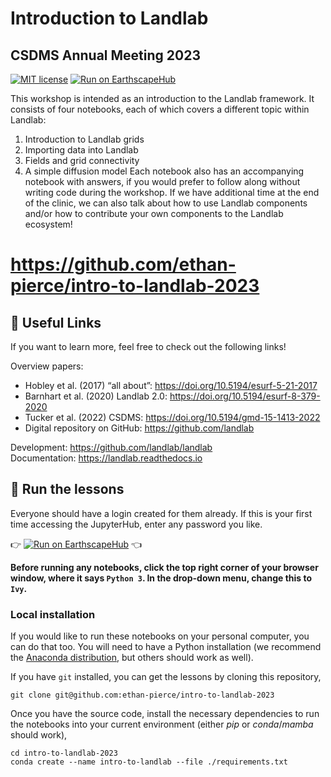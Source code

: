 # Introduction to Landlab
## CSDMS Annual Meeting 2023

[![MIT license](https://img.shields.io/badge/License-MIT-blue.svg)](https://github.com/csdms/hrt_workshop/blob/master/LICENSE.txt)
[![Run on EarthscapeHub][badge]][jhub-link]

This workshop is intended as an introduction to the Landlab framework. It consists
of four notebooks, each of which covers a different topic within Landlab:
1. Introduction to Landlab grids
2. Importing data into Landlab
3. Fields and grid connectivity
4. A simple diffusion model
Each notebook also has an accompanying notebook with answers, if you would prefer to
follow along without writing code during the workshop. If we have additional time at
the end of the clinic, we can also talk about how to use Landlab components and/or
how to contribute your own components to the Landlab ecosystem!

# https://github.com/ethan-pierce/intro-to-landlab-2023

## 🔗 Useful Links
If you want to learn more, feel free to check out the following links!

Overview papers:
*  Hobley et al. (2017) “all about”: https://doi.org/10.5194/esurf-5-21-2017
*  Barnhart et al. (2020) Landlab 2.0: https://doi.org/10.5194/esurf-8-379-2020
*  Tucker et al. (2022) CSDMS: https://doi.org/10.5194/gmd-15-1413-2022
*  Digital repository on GitHub: https://github.com/landlab

Development: https://github.com/landlab/landlab \
Documentation: https://landlab.readthedocs.io

## 🚀 Run the lessons

Everyone should have a login created for them already. If this is your first time
accessing the JupyterHub, enter any password you like.

👉 [![Run on EarthscapeHub][badge]][jhub-link] 👈

**Before running any notebooks, click the top right corner of your browser window,
where it says `Python 3`. In the drop-down menu, change this to `Ivy`.**

### Local installation

If you would like to run these notebooks on your personal computer, you can do
that too. You will need to have a Python installation (we recommend the
[Anaconda distribution][anaconda-download], but others should work as well).

If you have `git` installed, you can get the lessons by cloning this repository,

    git clone git@github.com:ethan-pierce/intro-to-landlab-2023

Once you have the source code, install the necessary dependencies to run the
notebooks into your current environment (either *pip* or *conda*/*mamba* should work),

    cd intro-to-landlab-2023
    conda create --name intro-to-landlab --file ./requirements.txt

[anaconda-download]: https://www.anaconda.com/download
[badge]: https://img.shields.io/badge/Run%20on-EarthscapeHub-green
[jhub-info]: https://csdms.colorado.edu/wiki/JupyterHub
[jhub-link]: https://lab.openearthscape.org/hub/user-redirect/git-pull?repo=https%3A%2F%2Fgithub.com%2Fethan-pierce%2Fintro-to-landlab-2023&urlpath=tree%2Fintro-to-landlab-2023%2F&branch=main
[landlab-dev]: https://github.com/landlab/landlab/
[landlab-docs]: https://landlab.readthedocs.io/
